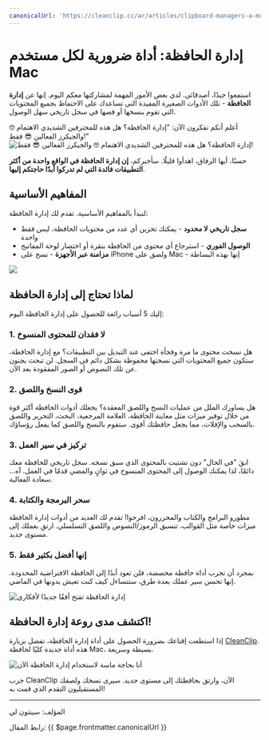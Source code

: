 ```yaml
---
canonicalUrl: 'https://cleanclip.cc/ar/articles/clipboard-managers-a-must-have-for-every-mac-user'
---
```

# إدارة الحافظة: أداة ضرورية لكل مستخدم Mac

استمعوا جيدًا، أصدقائي. لدي بعض الأمور المهمة لمشاركتها معكم اليوم. إنها عن **إدارة الحافظة** - تلك الأدوات الصغيرة المفيدة التي تساعدك على الاحتفاظ بجميع المحتويات التي تقوم بنسخها أو قصها في سجل تاريخي سهل الوصول.

أعلم أنكم تفكرون الآن: "إدارة الحافظة؟ هل هذه للمحترفين الشديدي الاهتمام 🤓️ والجيكرز الفعالين 😎 فقط!"
![إدارة الحافظة؟ هل هذه للمحترفين الشديدي الاهتمام 🤓️ والجيكرز الفعالين 😎 فقط!](https://media.giphy.com/media/eU2sRBEme4GIM/giphy.gif)

حسنًا، أيها الرفاق، اهدأوا قليلًا. سأخبركم، **إن إدارة الحافظة في الواقع واحدة من أكثر التطبيقات فائدة التي لم تدركوا أبدًا حاجتكم إليها**.

## المفاهيم الأساسية

لنبدأ بالمفاهيم الأساسية. تقدم لك إدارة الحافظة:

- **سجل تاريخي لا محدود** - يمكنك تخزين أي عدد من محتويات الحافظة، ليس فقط واحدة
- **الوصول الفوري** - استرجاع أي محتوى من الحافظة بنقرة أو اختصار لوحة المفاتيح
- **مزامنة عبر الأجهزة** - نسخ على iPhone ولصق على Mac - إنها بهذه البساطة

![](https://media.giphy.com/media/da75JuW2HHuBNqOHHE/giphy-downsized.gif)

## لماذا تحتاج إلى إدارة الحافظة

إليك 5 أسباب رائعة للحصول على إدارة الحافظة اليوم:

### 1. لا فقدان للمحتوى المنسوخ

هل نسخت محتوى ما مرة وفجأة اختفى عند التبديل بين التطبيقات؟ مع إدارة الحافظة، ستكون جميع المحتويات التي نسختها محفوظة بشكل دائم في السجل. لن تبحث بجنون عن تلك النصوص أو الصور المفقودة بعد الآن.

### 2. قوى النسخ واللصق

هل يساورك الملل من عمليات النسخ واللصق المعقدة؟ يجعلك أدوات الحافظة أكثر قوة من خلال توفير ميزات مثل معاينة الحافظة، العلامة المرجعية، البحث، التحرير واللصق بالسحب والإفلات، مما يجعل حافظتك أقوى. ستقوم بالنسخ واللصق كما يفعل رؤساؤك.

### 3. تركيز في سير العمل

ابقَ "في الحال" دون تشتيت بالمحتوى الذي سبق نسخه. سجل تاريخي للحافظة معك دائمًا، لذا يمكنك الوصول إلى المحتوى المنسوخ في ثوانٍ والمضي قدمًا في العمل. آه... سعادة الفعالية.

### 4. سحر البرمجة والكتابة

مطورو البرامج والكتاب والمحررون، افرحوا! تقدم لك العديد من أدوات إدارة الحافظة ميزات خاصة مثل القوالب، تنسيق الرموز/النصوص واللصق التسلسلي. ارتقِ بعملك إلى مستوى جديد.

### 5. إنها أفضل بكثير فقط

بمجرد أن تجرب أداة حافظة مخصصة، فلن تعود أبدًا إلى الحافظة الافتراضية المحدودة. إنها تحسن سير عملك بعدة طرق، ستتساءل كيف كنت تعيش بدونها في الماضي.

![إدارة الحافظة تفتح أفقًا جديدًا لأفكاري](https://media.giphy.com/media/SJX3gbZ2dbaEhU92Pu/giphy.gif)

## اكتشف مدى روعة إدارة الحافظة!

إذا استطعت إقناعك بضرورة الحصول على أداة إدارة الحافظة، تفضل بزيارة [CleanClip](https://cleanclip.cc/ar). هذه أداة جديدة كليًا لحافظة Mac، بسيطة وسريعة.

![أنا بحاجة ماسة لاستخدام إدارة الحافظة الآن](https://media.giphy.com/media/MXJQinVv3o4NwcaRhA/giphy.gif)

جرب CleanClip الآن، وارتق بحافظتك إلى مستوى جديد. سيرى نسخك ولصقك المستقبليون التقدم الذي قمت به!

---

المؤلف: سينتون لي

رابط المقال: {{ $page.frontmatter.canonicalUrl }}
